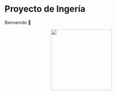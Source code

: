 # **Proyecto de Ingería** 
Bienvenido 👋 

<p align="center">
    <img src="/docs/Ing_Mecatronica/imgs/Inegniería.jpg" width="200">
</p>

